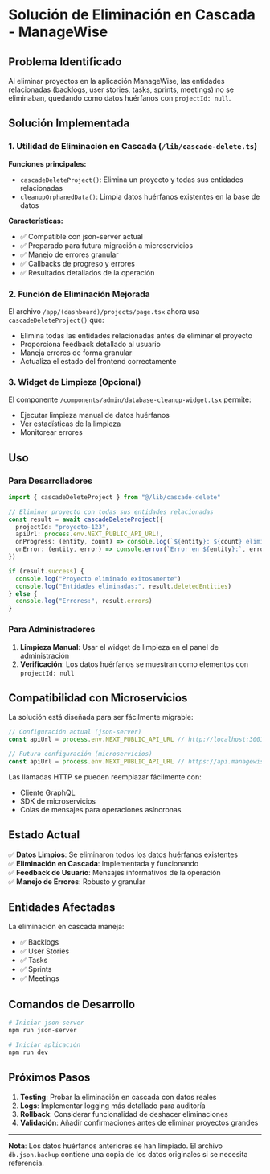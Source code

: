 # Solución de Eliminación en Cascada - ManageWise

## Problema Identificado

Al eliminar proyectos en la aplicación ManageWise, las entidades relacionadas (backlogs, user stories, tasks, sprints, meetings) no se eliminaban, quedando como datos huérfanos con `projectId: null`.

## Solución Implementada

### 1. Utilidad de Eliminación en Cascada (`/lib/cascade-delete.ts`)

**Funciones principales:**
- `cascadeDeleteProject()`: Elimina un proyecto y todas sus entidades relacionadas
- `cleanupOrphanedData()`: Limpia datos huérfanos existentes en la base de datos

**Características:**
- ✅ Compatible con json-server actual
- ✅ Preparado para futura migración a microservicios
- ✅ Manejo de errores granular
- ✅ Callbacks de progreso y errores
- ✅ Resultados detallados de la operación

### 2. Función de Eliminación Mejorada

El archivo `/app/(dashboard)/projects/page.tsx` ahora usa `cascadeDeleteProject()` que:
- Elimina todas las entidades relacionadas antes de eliminar el proyecto
- Proporciona feedback detallado al usuario
- Maneja errores de forma granular
- Actualiza el estado del frontend correctamente

### 3. Widget de Limpieza (Opcional)

El componente `/components/admin/database-cleanup-widget.tsx` permite:
- Ejecutar limpieza manual de datos huérfanos
- Ver estadísticas de la limpieza
- Monitorear errores

## Uso

### Para Desarrolladores

```typescript
import { cascadeDeleteProject } from "@/lib/cascade-delete"

// Eliminar proyecto con todas sus entidades relacionadas
const result = await cascadeDeleteProject({
  projectId: "proyecto-123",
  apiUrl: process.env.NEXT_PUBLIC_API_URL!,
  onProgress: (entity, count) => console.log(`${entity}: ${count} eliminados`),
  onError: (entity, error) => console.error(`Error en ${entity}:`, error)
})

if (result.success) {
  console.log("Proyecto eliminado exitosamente")
  console.log("Entidades eliminadas:", result.deletedEntities)
} else {
  console.log("Errores:", result.errors)
}
```

### Para Administradores

1. **Limpieza Manual**: Usar el widget de limpieza en el panel de administración
2. **Verificación**: Los datos huérfanos se muestran como elementos con `projectId: null`

## Compatibilidad con Microservicios

La solución está diseñada para ser fácilmente migrable:

```typescript
// Configuración actual (json-server)
const apiUrl = process.env.NEXT_PUBLIC_API_URL // http://localhost:3001

// Futura configuración (microservicios)
const apiUrl = process.env.NEXT_PUBLIC_API_URL // https://api.managewise.com
```

Las llamadas HTTP se pueden reemplazar fácilmente con:
- Cliente GraphQL
- SDK de microservicios
- Colas de mensajes para operaciones asíncronas

## Estado Actual

✅ **Datos Limpios**: Se eliminaron todos los datos huérfanos existentes  
✅ **Eliminación en Cascada**: Implementada y funcionando  
✅ **Feedback de Usuario**: Mensajes informativos de la operación  
✅ **Manejo de Errores**: Robusto y granular  

## Entidades Afectadas

La eliminación en cascada maneja:
- ✅ Backlogs
- ✅ User Stories  
- ✅ Tasks
- ✅ Sprints
- ✅ Meetings

## Comandos de Desarrollo

```bash
# Iniciar json-server
npm run json-server

# Iniciar aplicación
npm run dev
```

## Próximos Pasos

1. **Testing**: Probar la eliminación en cascada con datos reales
2. **Logs**: Implementar logging más detallado para auditoría
3. **Rollback**: Considerar funcionalidad de deshacer eliminaciones
4. **Validación**: Añadir confirmaciones antes de eliminar proyectos grandes

---

**Nota**: Los datos huérfanos anteriores se han limpiado. El archivo `db.json.backup` contiene una copia de los datos originales si se necesita referencia.